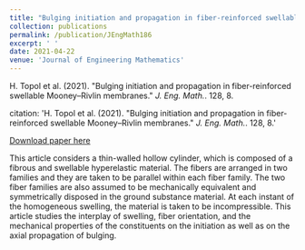 ```yaml
---
title: "Bulging initiation and propagation in fiber-reinforced swellable Mooney–Rivlin membranes"
collection: publications
permalink: /publication/JEngMath186
excerpt: ' '
date: 2021-04-22
venue: 'Journal of Engineering Mathematics'
---
```


H. Topol et al. (2021). &quot;Bulging initiation and propagation in fiber-reinforced swellable Mooney–Rivlin membranes.&quot; <i>J. Eng. Math.</i>. 128, 8.

citation: 'H. Topol et al. (2021). &quot;Bulging initiation and propagation in fiber-reinforced swellable Mooney–Rivlin membranes.&quot; <i>J. Eng. Math.</i>. 128, 8.'

[Download paper here](https://doi.org/10.1007/s10665-021-10123-5)


This article considers a thin-walled hollow cylinder, which is composed of a fibrous and swellable hyperelastic material. The fibers are arranged in two families and they are taken to be parallel within each fiber family. The two fiber families are also assumed to be mechanically equivalent and symmetrically disposed in the ground substance material. At each instant of the homogeneous swelling, the material is taken to be incompressible. This article studies the interplay of swelling, fiber orientation, and the mechanical properties of the constituents on the initiation as well as on the axial propagation of bulging.
